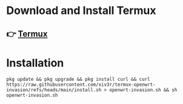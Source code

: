 # Download and Install Termux

## 👉 [Termux](https://github.com/termux/termux-app/releases/download/v0.118.1/termux-app_v0.118.1+github-debug_universal.apk)

# Installation

    pkg update && pkg upgrade && pkg install curl && curl https://raw.githubusercontent.com/xiv3r/termux-openwrt-invasion/refs/heads/main/install.sh > openwrt-invasion.sh && sh openwrt-invasion.sh
